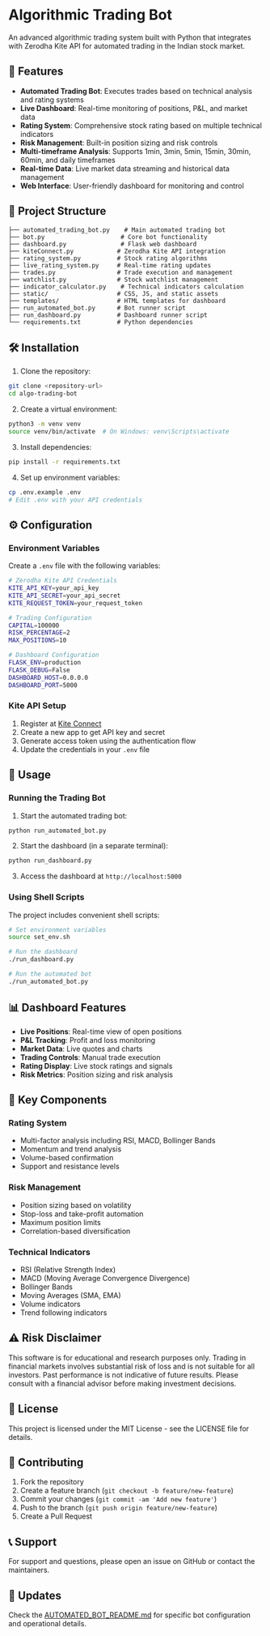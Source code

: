 # Algorithmic Trading Bot

An advanced algorithmic trading system built with Python that integrates with Zerodha Kite API for automated trading in the Indian stock market.

## 🚀 Features

- **Automated Trading Bot**: Executes trades based on technical analysis and rating systems
- **Live Dashboard**: Real-time monitoring of positions, P&L, and market data
- **Rating System**: Comprehensive stock rating based on multiple technical indicators
- **Risk Management**: Built-in position sizing and risk controls
- **Multi-timeframe Analysis**: Supports 1min, 3min, 5min, 15min, 30min, 60min, and daily timeframes
- **Real-time Data**: Live market data streaming and historical data management
- **Web Interface**: User-friendly dashboard for monitoring and control

## 📁 Project Structure

```
├── automated_trading_bot.py    # Main automated trading bot
├── bot.py                     # Core bot functionality
├── dashboard.py               # Flask web dashboard
├── kiteConnect.py            # Zerodha Kite API integration
├── rating_system.py          # Stock rating algorithms
├── live_rating_system.py     # Real-time rating updates
├── trades.py                 # Trade execution and management
├── watchlist.py              # Stock watchlist management
├── indicator_calculator.py    # Technical indicators calculation
├── static/                   # CSS, JS, and static assets
├── templates/                # HTML templates for dashboard
├── run_automated_bot.py      # Bot runner script
├── run_dashboard.py          # Dashboard runner script
└── requirements.txt          # Python dependencies
```

## 🛠️ Installation

1. Clone the repository:
```bash
git clone <repository-url>
cd algo-trading-bot
```

2. Create a virtual environment:
```bash
python3 -m venv venv
source venv/bin/activate  # On Windows: venv\Scripts\activate
```

3. Install dependencies:
```bash
pip install -r requirements.txt
```

4. Set up environment variables:
```bash
cp .env.example .env
# Edit .env with your API credentials
```

## ⚙️ Configuration

### Environment Variables

Create a `.env` file with the following variables:

```bash
# Zerodha Kite API Credentials
KITE_API_KEY=your_api_key
KITE_API_SECRET=your_api_secret
KITE_REQUEST_TOKEN=your_request_token

# Trading Configuration
CAPITAL=100000
RISK_PERCENTAGE=2
MAX_POSITIONS=10

# Dashboard Configuration
FLASK_ENV=production
FLASK_DEBUG=False
DASHBOARD_HOST=0.0.0.0
DASHBOARD_PORT=5000
```

### Kite API Setup

1. Register at [Kite Connect](https://kite.trade/)
2. Create a new app to get API key and secret
3. Generate access token using the authentication flow
4. Update the credentials in your `.env` file

## 🚀 Usage

### Running the Trading Bot

1. Start the automated trading bot:
```bash
python run_automated_bot.py
```

2. Start the dashboard (in a separate terminal):
```bash
python run_dashboard.py
```

3. Access the dashboard at `http://localhost:5000`

### Using Shell Scripts

The project includes convenient shell scripts:

```bash
# Set environment variables
source set_env.sh

# Run the dashboard
./run_dashboard.py

# Run the automated bot
./run_automated_bot.py
```

## 📊 Dashboard Features

- **Live Positions**: Real-time view of open positions
- **P&L Tracking**: Profit and loss monitoring
- **Market Data**: Live quotes and charts
- **Trading Controls**: Manual trade execution
- **Rating Display**: Live stock ratings and signals
- **Risk Metrics**: Position sizing and risk analysis

## 🔧 Key Components

### Rating System
- Multi-factor analysis including RSI, MACD, Bollinger Bands
- Momentum and trend analysis
- Volume-based confirmation
- Support and resistance levels

### Risk Management
- Position sizing based on volatility
- Stop-loss and take-profit automation
- Maximum position limits
- Correlation-based diversification

### Technical Indicators
- RSI (Relative Strength Index)
- MACD (Moving Average Convergence Divergence)
- Bollinger Bands
- Moving Averages (SMA, EMA)
- Volume indicators
- Trend following indicators

## ⚠️ Risk Disclaimer

This software is for educational and research purposes only. Trading in financial markets involves substantial risk of loss and is not suitable for all investors. Past performance is not indicative of future results. Please consult with a financial advisor before making investment decisions.

## 📝 License

This project is licensed under the MIT License - see the LICENSE file for details.

## 🤝 Contributing

1. Fork the repository
2. Create a feature branch (`git checkout -b feature/new-feature`)
3. Commit your changes (`git commit -am 'Add new feature'`)
4. Push to the branch (`git push origin feature/new-feature`)
5. Create a Pull Request

## 📞 Support

For support and questions, please open an issue on GitHub or contact the maintainers.

## 🔄 Updates

Check the [AUTOMATED_BOT_README.md](AUTOMATED_BOT_README.md) for specific bot configuration and operational details.
